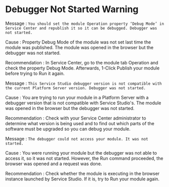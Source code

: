 # Debugger Not Started Warning

Message : `You should set the module Operation property ‘Debug Mode’ in Service Center and republish it so it can be debugged. Debugger was not started.`

Cause : Property Debug Mode of the module was not set last time the module was published. The module was opened in the browser but the debugger was not started.

Recommendation : In Service Center, go to the module tab Operation and check the property Debug Mode. Afterwards, 1-Click Publish your module before trying to Run it again.

Message : `This Service Studio debugger version is not compatible with the current Platform Server version. Debugger was not started.`

Cause : You are trying to run your module in a Platform Server with a debugger version that is not compatible with Service Studio's. The module was opened in the browser but the debugger was not started.

Recommendation : Check with your Service Center administrator to determine what version is being used and to find out which parts of the software must be upgraded so you can debug your module.

Message : `The debugger could not access your module. It was not started.`

Cause : You were running your module but the debugger was not able to access it, so it was not started. However, the Run command proceeded, the browser was opened and a request was done.

Recommendation : Check whether the module is executing in the browser instance launched by Service Studio. If it is, try to Run your module again.

